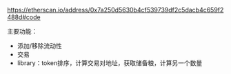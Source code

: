 https://etherscan.io/address/0x7a250d5630b4cf539739df2c5dacb4c659f2488d#code

主要功能：
- 添加/移除流动性
- 交易
- library：token排序，计算交易对地址，获取储备粮，计算另一个数量